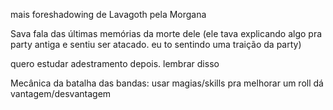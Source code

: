 mais foreshadowing de Lavagoth pela Morgana

Sava fala das últimas memórias da morte dele (ele tava explicando algo pra party antiga e sentiu ser atacado. eu to sentindo uma traição da party)

quero estudar adestramento depois. lembrar disso

Mecânica da batalha das bandas: usar magias/skills pra melhorar um roll dá vantagem/desvantagem